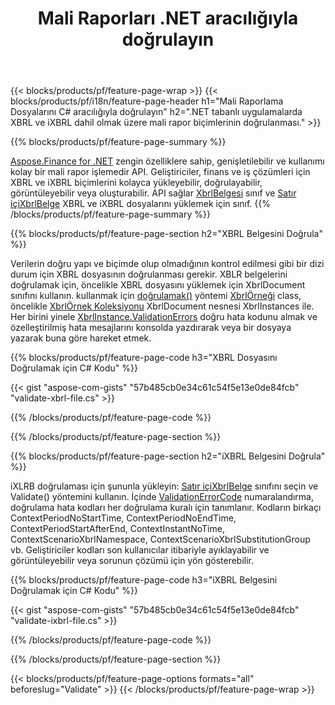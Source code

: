 ﻿---
title: Mali Raporları .NET aracılığıyla doğrulayın
url: /tr/net/validate/
description:  .NET kitaplığı aracılığıyla XBRL ve iXBRL dosyalarındaki mali raporları doğrulamak için C# kodu.
---
{{< blocks/products/pf/feature-page-wrap >}}
{{< blocks/products/pf/i18n/feature-page-header h1="Mali Raporlama Dosyalarını C# aracılığıyla doğrulayın" h2=".NET tabanlı uygulamalarda XBRL ve iXBRL dahil olmak üzere mali rapor biçimlerinin doğrulanması." >}}

{{% blocks/products/pf/feature-page-summary %}}

[Aspose.Finance for .NET](https://products.aspose.com/finance/net/) zengin özelliklere sahip, genişletilebilir ve kullanımı kolay bir mali rapor işlemedir API. Geliştiriciler, finans ve iş çözümleri için XBRL ve iXBRL biçimlerini kolayca yükleyebilir, doğrulayabilir, görüntüleyebilir veya oluşturabilir. API sağlar [XbrlBelgesi](https://apireference.aspose.com/finance/net/aspose.finance.xbrl/xbrldocument) sınıf ve  [Satır içiXbrlBelge](https://apireference.aspose.com/finance/net/aspose.finance.xbrl.inline/inlinexbrldocument) XBRL ve iXBRL dosyalarını yüklemek için sınıf.
{{% /blocks/products/pf/feature-page-summary %}}

{{% blocks/products/pf/feature-page-section h2="XBRL Belgesini Doğrula" %}}

Verilerin doğru yapı ve biçimde olup olmadığının kontrol edilmesi gibi bir dizi durum için XBRL dosyasının doğrulanması gerekir. XBLR belgelerini doğrulamak için, öncelikle XBRL dosyasını yüklemek için XbrlDocument sınıfını kullanın. kullanmak için [doğrulamak()](https://apireference.aspose.com/finance/net/aspose.finance.xbrl/xbrlinstance/methods/validate) yöntemi [XbrlÖrneği](https://apireference.aspose.com/finance/net/aspose.finance.xbrl/xbrlinstance) class, öncelikle [XbrlÖrnek Koleksiyonu](https://apireference.aspose.com/finance/net/aspose.finance.xbrl/xbrlinstancecollection) XbrlDocument nesnesi XbrlInstances ile. Her birini yinele [XbrlInstance.ValidationErrors](https://apireference.aspose.com/finance/net/aspose.finance.xbrl/xbrlinstance/properties/validationerrors) doğru hata kodunu almak ve özelleştirilmiş hata mesajlarını konsolda yazdırarak veya bir dosyaya yazarak buna göre hareket etmek.

{{% blocks/products/pf/feature-page-code h3="XBRL Dosyasını Doğrulamak için C# Kodu" %}}

{{< gist "aspose-com-gists" "57b485cb0e34c61c54f5e13e0de84fcb" "validate-xbrl-file.cs" >}} 

{{% /blocks/products/pf/feature-page-code %}}

{{% /blocks/products/pf/feature-page-section %}}

{{% blocks/products/pf/feature-page-section h2="iXBRL Belgesini Doğrula" %}}

iXLRB doğrulaması için şununla yükleyin: [Satır içiXbrlBelge](https://apireference.aspose.com/finance/net/aspose.finance.xbrl.inline/inlinexbrldocument) sınıfını seçin ve Validate() yöntemini kullanın. İçinde [ValidationErrorCode](https://apireference.aspose.com/finance/net/aspose.finance.xbrl.validator/validationerrorcode) numaralandırma, doğrulama hata kodları her doğrulama kuralı için tanımlanır. Kodların birkaçı ContextPeriodNoStartTime, ContextPeriodNoEndTime, ContextPeriodStartAfterEnd, ContextInstantNoTime, ContextScenarioXbrlNamespace, ContextScenarioXbrlSubstitutionGroup vb. Geliştiriciler kodları son kullanıcılar itibariyle ayıklayabilir ve görüntüleyebilir veya sorunun çözümü için yön gösterebilir.

{{% blocks/products/pf/feature-page-code h3="iXBRL Belgesini Doğrulamak için C# Kodu" %}}

{{< gist "aspose-com-gists" "57b485cb0e34c61c54f5e13e0de84fcb" "validate-ixbrl-file.cs" >}}

{{% /blocks/products/pf/feature-page-code %}}

{{% /blocks/products/pf/feature-page-section %}}

{{< blocks/products/pf/feature-page-options formats="all" beforeslug="Validate" >}}
{{< /blocks/products/pf/feature-page-wrap >}}